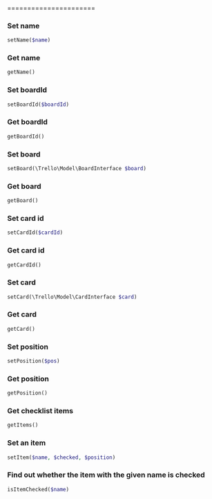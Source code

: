 
======================

### Set name
```php
setName($name)
```

### Get name
```php
getName()
```

### Set boardId
```php
setBoardId($boardId)
```

### Get boardId
```php
getBoardId()
```

### Set board
```php
setBoard(\Trello\Model\BoardInterface $board)
```

### Get board
```php
getBoard()
```

### Set card id
```php
setCardId($cardId)
```

### Get card id
```php
getCardId()
```

### Set card
```php
setCard(\Trello\Model\CardInterface $card)
```

### Get card
```php
getCard()
```

### Set position
```php
setPosition($pos)
```

### Get position
```php
getPosition()
```

### Get checklist items
```php
getItems()
```

### Set an item
```php
setItem($name, $checked, $position)
```

### Find out whether the item with the given name is checked
```php
isItemChecked($name)
```

